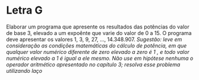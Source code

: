 # Letra G

Elaborar um programa que apresente os resultados das potências do valor de base 3, elevado a um expoênte que varie do valor de 0 a 15. O programa deve apresentar os valores 1, 3, 9, 27, ..., 14.348.907.
_Sugestão: leve em consideração as condições matemáticas do cálculo de potência, em que qualquer valor numérico diferente de zero elevado a zero é 1 , e todo valor numérico elevado a 1 é igual a ele mesmo. Não use em hipótese nenhuma o operador aritmético apresentado no capítulo 3; resolva esse problema utilizando laço_